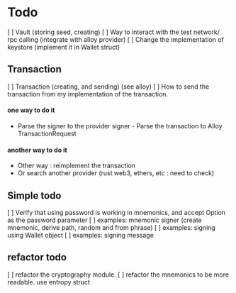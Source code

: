 # Todo

[ ] Vault (storing seed, creating)
[ ] Way to interact with the test network/ rpc calling (integrate with alloy provider)
[ ] Change the implementation of keystore (implement it in Wallet struct)

## Transaction

[ ] Transaction (creating, and sending) (see alloy)
[ ] How to send the transaction from my implementation of the transaction.

#### one way to do it

- Parse the signer to the provider signer - Parse the transaction to Alloy TransactionRequest

#### another way to do it

- Other way : reimplement the transaction
- Or search another provider (rust web3, ethers, etc : need to check)

## Simple todo

[ ] Verify that using password is working in mnemonics, and accept Option as the password parameter
[ ] examples: mnemonic signer (create mnemonic, derive path, random and from phrase)
[ ] examples: signing using Wallet object
[ ] examples: signing message

## refactor todo

[ ] refactor the cryptography module.
[ ] refactor the mnemonics to be more readable. use entropy struct
